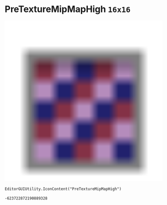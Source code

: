# PreTextureMipMapHigh `16x16`
<img src="/img/PreTextureMipMapHigh.png" width=512 height=512>

``` CSharp
EditorGUIUtility.IconContent("PreTextureMipMapHigh")
```
```
-623722872190889328
```
